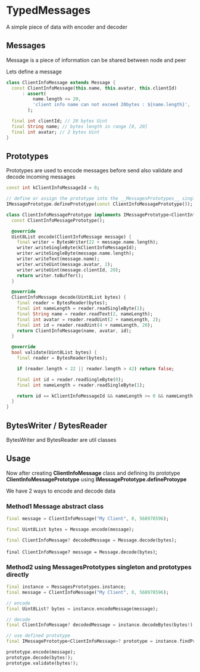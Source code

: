 # TypedMessages

A simple piece of data with encoder and decoder

## Messages

Message is a piece of information can be shared between node and peer

Lets define a message

```dart
class ClientInfoMessage extends Message {
  const ClientInfoMessage(this.name, this.avatar, this.clientId)
      : assert(
          name.length <= 20,
          'client info name can not exceed 20bytes : ${name.length}',
        );

  final int clientId; // 20 bytes Uint
  final String name; // bytes length in range [0, 20]
  final int avatar; // 2 bytes Uint
}
```

## Prototypes

Prototypes are used to encode messages before send also validate and decode incoming messages

```dart
const int kClientInfoMessageId = 0;

// define or assign the prototype into the __MessagesPrototypes__ singleton
IMessagePrototype.definePrototype(const ClientInfoMessagePrototype());

class ClientInfoMessagePrototype implements IMessagePrototype<ClientInfoMessage> {
  const ClientInfoMessagePrototype();

  @override
  Uint8List encode(ClientInfoMessage message) {
    final writer = BytesWriter(22 + message.name.length);
    writer.writeSingleByte(kClientInfoMessageId);
    writer.writeSingleByte(message.name.length);
    writer.writeText(message.name);
    writer.writeUint(message.avatar, 2);
    writer.writeUint(message.clientId, 20);
    return writer.toBuffer();
  }

  @override
  ClientInfoMessage decode(Uint8List bytes) {
    final reader = BytesReader(bytes);
    final int nameLength = reader.readSingleByte(1);
    final String name = reader.readText(2, nameLength);
    final int avatar = reader.readUint(2 + nameLength, 2);
    final int id = reader.readUint(4 + nameLength, 20);
    return ClientInfoMessage(name, avatar, id);
  }

  @override
  bool validate(Uint8List bytes) {
    final reader = BytesReader(bytes);

    if (reader.length < 22 || reader.length > 42) return false;

    final int id = reader.readSingleByte(0);
    final int nameLength = reader.readSingleByte(1);

    return id == kClientInfoMessageId && nameLength >= 0 && nameLength <= 20;
  }
}

```

## BytesWriter / BytesReader

BytesWriter and BytesReader are util classes

## Usage

Now after creating __ClientInfoMessage__ class and defining its prototype __ClientInfoMessagePrototype__ using __IMessagePrototype.defineProtoype__

We have 2 ways to encode and decode data

### Method1 __Message__ abstract class

```dart
final message = ClientInfoMessage("My Client", 0, 568978596);

final Uint8List bytes = Message.encode(message);

final ClientInfoMessage? decodedMessage = Message.decode(bytes);
```

`final ClientInfoMessage? message = Message.decode(bytes)`;

### Method2 using __MessagesPrototypes__ singleton and prototypes directly

```dart
final instance = MessagesPrototypes.instance;
final message = ClientInfoMessage("My Client", 0, 568978596);

// encode
final Uint8List? bytes = instance.encodeMessage(message);

// decode
final ClientInfoMessage? decodedMessage = instance.decodeBytes(bytes!);

// use defined prototype
final IMessagePrototype<ClientInfoMessage>? prototype = instance.findPrototypeByMessageType<ClientInfoMessage>();

prototype.encode(message);
prototype.decode(bytes!);
prototype.validate(bytes!);
```
